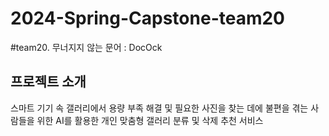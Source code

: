 # 2024-Spring-Capstone-team20
#team20. 무너지지 않는 문어 : DocOck

## 프로젝트 소개
스마트 기기 속 갤러리에서 용량 부족 해결 및 필요한 사진을 찾는 데에 불편을 겪는 사람들을 위한 AI를 활용한 개인 맞춤형 갤러리 분류 및 삭제 추천 서비스
